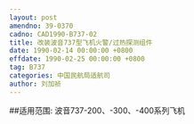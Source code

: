 ```yaml
---
layout: post
amendno: 39-0370
cadno: CAD1990-B737-02
title: 改装波音737型飞机火警/过热探测组件
date: 1990-02-14 00:00:00 +0800
effdate: 1990-02-25 00:00:00 +0800
tag: B737
categories: 中国民航局适航司
author: 刘加祯
---
```


##适用范围:
波音737-200、-300、-400系列飞机

